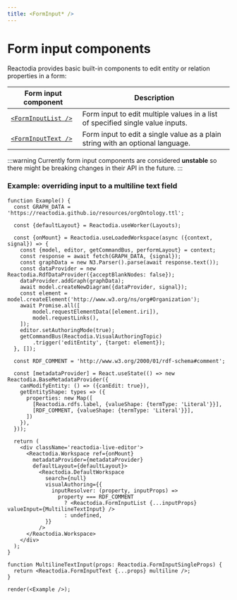 ```yaml
---
title: <FormInput* />
---
```


# Form input components

Reactodia provides basic built-in components to edit entity or relation properties in a form:

| Form input component | Description |
|----------------------|-------------|
| [`<FormInputList />`](/docs/api/workspace/variables/FormInputList.md) | Form input to edit multiple values in a list of specified single value inputs. |
| [`<FormInputText />`](/docs/api/workspace/functions/FormInputText.md) | Form input to edit a single value as a plain string with an optional language. |

:::warning
Currently form input components are considered **unstable** so there might be breaking changes in their API in the future.
:::

### Example: overriding input to a multiline text field

```tsx live noInline
function Example() {
  const GRAPH_DATA = 'https://reactodia.github.io/resources/orgOntology.ttl';

  const {defaultLayout} = Reactodia.useWorker(Layouts);

  const {onMount} = Reactodia.useLoadedWorkspace(async ({context, signal}) => {
    const {model, editor, getCommandBus, performLayout} = context;
    const response = await fetch(GRAPH_DATA, {signal});
    const graphData = new N3.Parser().parse(await response.text());
    const dataProvider = new Reactodia.RdfDataProvider({acceptBlankNodes: false});
    dataProvider.addGraph(graphData);
    await model.createNewDiagram({dataProvider, signal});
    const element = model.createElement('http://www.w3.org/ns/org#Organization');
    await Promise.all([
        model.requestElementData([element.iri]),
        model.requestLinks(),
    ]);
    editor.setAuthoringMode(true);
    getCommandBus(Reactodia.VisualAuthoringTopic)
        .trigger('editEntity', {target: element});
  }, []);

  const RDF_COMMENT = 'http://www.w3.org/2000/01/rdf-schema#comment';

  const [metadataProvider] = React.useState(() => new Reactodia.BaseMetadataProvider({
    canModifyEntity: () => ({canEdit: true}),
    getEntityShape: types => ({
      properties: new Map([
        [Reactodia.rdfs.label, {valueShape: {termType: 'Literal'}}],
        [RDF_COMMENT, {valueShape: {termType: 'Literal'}}],
      ])
    }),
  }));

  return (
    <div className='reactodia-live-editor'>
      <Reactodia.Workspace ref={onMount}
        metadataProvider={metadataProvider}
        defaultLayout={defaultLayout}>
          <Reactodia.DefaultWorkspace
            search={null}
            visualAuthoring={{
              inputResolver: (property, inputProps) =>
                property === RDF_COMMENT
                  ? <Reactodia.FormInputList {...inputProps} valueInput={MultilineTextInput} />
                  : undefined,
            }}
          />
      </Reactodia.Workspace>
    </div>
  );
}

function MultilineTextInput(props: Reactodia.FormInputSingleProps) {
  return <Reactodia.FormInputText {...props} multiline />;
}

render(<Example />);
```

